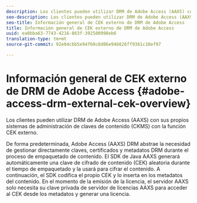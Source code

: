 ```yaml
---
description: Los clientes pueden utilizar DRM de Adobe Access (AAXS) con sus propios sistemas de administración de claves de contenido (CKMS) con la función CEK externo.
seo-description: Los clientes pueden utilizar DRM de Adobe Access (AAXS) con sus propios sistemas de administración de claves de contenido (CKMS) con la función CEK externo.
seo-title: Información general de CEK externo de DRM de Adobe Access
title: Información general de CEK externo de DRM de Adobe Access
uuid: ea0bba63-7743-4216-863f-392500998eb6
translation-type: tm+mt
source-git-commit: 92e04cbb5e94f60c8d06e94b826ff9361c10ef97

---
```



# Información general de CEK externo de DRM de Adobe Access {#adobe-access-drm-external-cek-overview}

Los clientes pueden utilizar DRM de Adobe Access (AAXS) con sus propios sistemas de administración de claves de contenido (CKMS) con la función CEK externo.

De forma predeterminada, Adobe Access (AAXS) DRM abstrae la necesidad de gestionar directamente claves, certificados y metadatos DRM durante el proceso de empaquetado de contenido. El SDK de Java AAXS generará automáticamente una clave de cifrado de contenido (CEK) aleatoria durante el tiempo de empaquetado y la usará para cifrar el contenido. A continuación, el SDK codifica el propio CEK y lo inserta en los metadatos del contenido. En el momento de la emisión de la licencia, el servidor AAXS solo necesita su clave privada de servidor de licencias AAXS para acceder al CEK desde los metadatos y generar una licencia.
